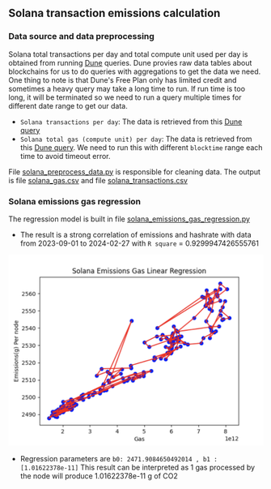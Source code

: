 ## Solana transaction emissions calculation

### Data source and data preprocessing
Solana total transactions per day and total compute unit used per day
is obtained from running [Dune](https://dune.com/browse/dashboards) queries. Dune provies
raw data tables about blockchains for us to do queries with aggregations to get the data we need.
One thing to note is that Dune's Free Plan only has limited credit and sometimes a heavy
query may take a long time to run. If run time is too long, it will be terminated so we need
to run a query multiple times for different date range to get our data.
- `Solana transactions per day`: The data is retrieved
from this [Dune query](https://dune.com/queries/3477176)
- `Solana total gas (compute unit) per day`: The data is retrieved
from this [Dune query](https://dune.com/queries/3482896). We need to run
this with different `blocktime` range each time to avoid timeout error.

File [solana_preprocess_data.py](solana_preprocess_data.py) is responsible for cleaning data.
The output is file [solana_gas.csv](data/solana_gas.csv) and file [solana_transactions.csv](data/solana_transactions.csv)

### Solana emissions gas regression
The regression model is built in file [solana_emissions_gas_regression.py](solana_emissions_gas_regression.py)
- The result is a strong correlation of emissions and hashrate with data from
  2023-09-01 to 2024-02-27 with `R square` = 0.9299947426555761

![Solana Emissions Gas Regression](img/solana_emissions_gas_linear_regression.png)

- Regression parameters are `b0: 2471.9084650492014 , b1 : [1.01622378e-11]`
This result can be interpreted as 1 gas processed by the node
will produce 1.01622378e-11 g of CO2
